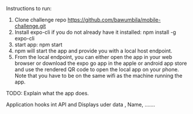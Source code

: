 Instructions to run: 
1. Clone challenge repo https://github.com/bawumbila/mobile-challenge.git
2. Install expo-cli if you do not already have it installed:
    npm install -g expo-cli
3. start app: 
    npm start
4. npm will start the app and provide you with a local host endpoint. 
5. From the local endpoint, you can either open the app in your web browser or download the expo go app in the apple or android app store and use the rendered QR code to open the local app on your phone. Note that you have to be on the same wifi as the machine running the app. 

TODO: 
Explain what the app does. 

Application hooks int API and Displays uder data , Name, .......
